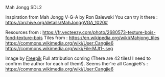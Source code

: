 Mah Jongg SDL2

Inspiration from Mah Jongg V-G-A by Ron Balewski
You can try it there : https://archive.org/details/MahJonggVGA_1020#

Resources from :
https://fr.vecteezy.com/photo/2680573-texture-bois-fond-texture-bois
Tiles from :
https://en.wikipedia.org/wiki/Mahjong_tiles
https://commons.wikimedia.org/wiki/User:Cangjie6
https://commons.wikimedia.org/wiki/File:MJt1-.svg

Image by <a href="https://www.freepik.com/free-vector/flat-design-poker-table-background_88532214.htm">Freepik</a>
Full attribution coming (There are 42 tiles! I need to confirm the author for each of them!).
Seems ther're all Cangjie6's : https://commons.wikimedia.org/wiki/User:Cangjie6
